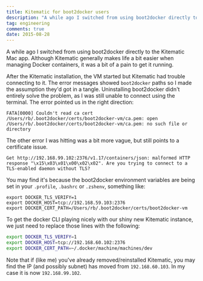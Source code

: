 ```yaml
---
title: Kitematic for boot2docker users
description: "A while ago I switched from using boot2docker directly to the Kitematic Mac app. Although Kitematic generally makes life a bit easier when managing Docker containers, it was a bit of a pain to get it running."
tag: engineering
comments: true
date: 2015-08-28
---
```


A while ago I switched from using boot2docker directly to the Kitematic Mac app. Although Kitematic generally makes life a bit easier when managing Docker containers, it was a bit of a pain to get it running.

After the Kitematic installation, the VM started but Kitematic had trouble connecting to it. The error messages showed `boot2docker` paths so I made the assumption they'd got in a tangle. Uninstalling boot2docker didn't entirely solve the problem, as I was still unable to connect using the terminal. The error pointed us in the right direction:

```
FATA[0000] Couldn't read ca cert /Users/rb/.boot2docker/certs/boot2docker-vm/ca.pem: open /Users/rb/.boot2docker/certs/boot2docker-vm/ca.pem: no such file or directory
```

The other error I was hitting was a bit more vague, but still points to a certificate issue.

```
Get http://192.168.99.102:2376/v1.17/containers/json: malformed HTTP response "\x15\x03\x01\x00\x02\x02". Are you trying to connect to a TLS-enabled daemon without TLS?
```

You may find it's because the boot2docker environment variables are being set in your `.profile`, `.bashrc` or `.zshenv`, something like:

```
export DOCKER_TLS_VERIFY=1
export DOCKER_HOST=tcp://192.168.59.103:2376
export DOCKER_CERT_PATH=/Users/rb/.boot2docker/certs/boot2docker-vm
```

To get the docker CLI playing nicely with our shiny new Kitematic instance, we just need to replace those lines with the following:
```bash
export DOCKER_TLS_VERIFY=1
export DOCKER_HOST=tcp://192.168.60.102:2376
export DOCKER_CERT_PATH=~/.docker/machine/machines/dev
```

Note that if (like me) you've already removed/reinstalled Kitematic, you may find the IP (and possibly subnet) has moved from `192.168.60.103`. In my case it is now `192.168.99.102`.
